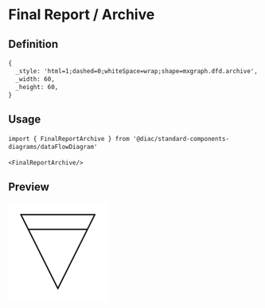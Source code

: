 # Final Report / Archive

## Definition

```
{
  _style: 'html=1;dashed=0;whiteSpace=wrap;shape=mxgraph.dfd.archive',
  _width: 60,
  _height: 60,
}
```

## Usage

```
import { FinalReportArchive } from '@diac/standard-components-diagrams/dataFlowDiagram'

<FinalReportArchive/>
```

## Preview

<img src="./final-report-archive.png" width="200"/>
